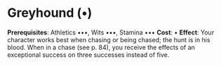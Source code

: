 # Greyhound (•)
**Prerequisites**: Athletics •••, Wits •••, Stamina •••
**Cost**: •
**Effect**: Your character works best when chasing or being
chased; the hunt is in his blood. When in a chase (see p.
84), you receive the effects of an exceptional success on three
successes instead of five.